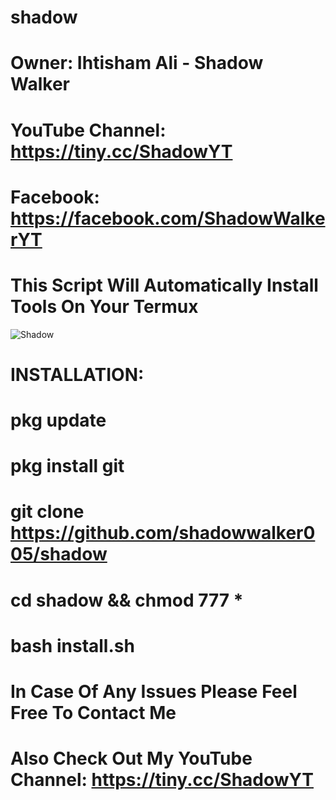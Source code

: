 # shadow
# Owner: Ihtisham Ali - Shadow Walker
# YouTube Channel: https://tiny.cc/ShadowYT
# Facebook: https://facebook.com/ShadowWalkerYT

#
# This Script Will Automatically Install Tools On Your Termux
![Shadow](https://github.com/shadowwalker005/shadow/blob/master/Screenshot_2020-07-14-01-25-33.png)
#
#
#
# INSTALLATION:

# pkg update

# pkg install git

# git clone https://github.com/shadowwalker005/shadow

# cd shadow && chmod 777 *

# bash install.sh
#
#
#
# In Case Of Any Issues Please Feel Free To Contact Me
#
# Also Check Out My YouTube Channel: https://tiny.cc/ShadowYT


